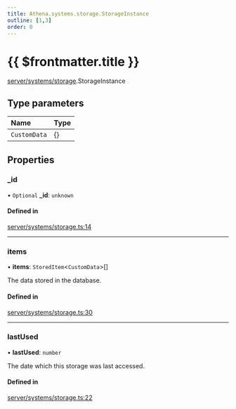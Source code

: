 ```yaml
---
title: Athena.systems.storage.StorageInstance
outline: [1,3]
order: 0
---
```


# {{ $frontmatter.title }}


[server/systems/storage](../modules/server_systems_storage.md).StorageInstance

## Type parameters

| Name | Type |
| :------ | :------ |
| `CustomData` | {} |

## Properties

### \_id

• `Optional` **\_id**: `unknown`

#### Defined in

[server/systems/storage.ts:14](https://github.com/Stuyk/altv-athena/blob/82f1bae/src/core/server/systems/storage.ts#L14)

___

### items

• **items**: `StoredItem`<`CustomData`\>[]

The data stored in the database.

#### Defined in

[server/systems/storage.ts:30](https://github.com/Stuyk/altv-athena/blob/82f1bae/src/core/server/systems/storage.ts#L30)

___

### lastUsed

• **lastUsed**: `number`

The date which this storage was last accessed.

#### Defined in

[server/systems/storage.ts:22](https://github.com/Stuyk/altv-athena/blob/82f1bae/src/core/server/systems/storage.ts#L22)
